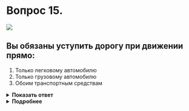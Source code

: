# Вопрос 15.

![](https://s.drom.ru/i24228/pdd/tickets/2016/1543885090.jpg)

## Вы обязаны уступить дорогу при движении прямо:

1. Только легковому автомобилю
2. Только грузовому автомобилю
3. Обоим транспортным средствам

<details>
<summary><b>Показать ответ</b></summary>
Правильный ответ: 3
</details>
<details>
<summary><b>Подробнее</b></summary>
Перекрёсток неравнозначный. Главная дорога меняет направление. Преимущество имеют транспортные средства, находящиеся на главной дороге, которые между собой руководствуются «правилом правой руки». Вы находитесь на второстепенной дороге, уступаете дорогу обоим транспортным средствам.
(«Дорожные знаки» 2.4, 8.13; пункты 13.9, 13.10, 13.11 ПДД)
</details>